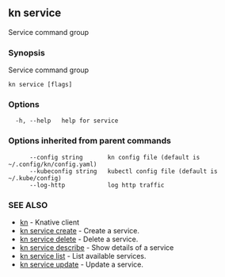 ## kn service

Service command group

### Synopsis

Service command group

```
kn service [flags]
```

### Options

```
  -h, --help   help for service
```

### Options inherited from parent commands

```
      --config string       kn config file (default is ~/.config/kn/config.yaml)
      --kubeconfig string   kubectl config file (default is ~/.kube/config)
      --log-http            log http traffic
```

### SEE ALSO

- [kn](kn.md) - Knative client
- [kn service create](kn_service_create.md) - Create a service.
- [kn service delete](kn_service_delete.md) - Delete a service.
- [kn service describe](kn_service_describe.md) - Show details of a service
- [kn service list](kn_service_list.md) - List available services.
- [kn service update](kn_service_update.md) - Update a service.
